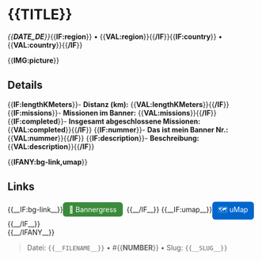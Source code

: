 # {{__TITLE__}}

*{{__DATE_DE__}}*{{__IF:region__}} • {{__VAL:region__}}{{__/IF__}}{{__IF:country__}} • {{__VAL:country__}}{{__/IF__}}

{{__IMG:picture__}}

## Details
{{__IF:lengthKMeters__}}- **Distanz (km):** {{__VAL:lengthKMeters__}}{{__/IF__}}
{{__IF:missions__}}- **Missionen im Banner:** {{__VAL:missions__}}{{__/IF__}}
{{__IF:completed__}}- **Insgesamt abgeschlossene Missionen:** {{__VAL:completed__}}{{__/IF__}}
{{__IF:nummer__}}- **Das ist mein Banner Nr.:** {{__VAL:nummer__}}{{__/IF__}}
{{__IF:description__}}- **Beschreibung:** {{__VAL:description__}}{{__/IF__}}

{{__IFANY:bg-link,umap__}}
## Links
<div style="margin-top: 0.5em;">
{{__IF:bg-link__}}<a href="{{__VAL:bg-link__}}" target="_blank" style="display:inline-block;margin-right:8px;padding:6px 12px;background-color:#3c8b3c;color:white;text-decoration:none;border-radius:6px;">🔗 Bannergress</a>{{__/IF__}}
{{__IF:umap__}}<a href="{{__VAL:umap__}}" target="_blank" style="display:inline-block;padding:6px 12px;background-color:#0066cc;color:white;text-decoration:none;border-radius:6px;">🗺️ uMap</a>{{__/IF__}}
</div>
{{__/IFANY__}}

> Datei: `{{__FILENAME__}}` • #{{__NUMBER__}} • Slug: `{{__SLUG__}}`

